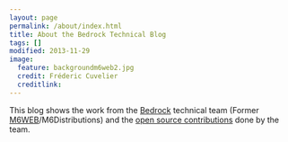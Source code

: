 ```yaml
---
layout: page
permalink: /about/index.html
title: About the Bedrock Technical Blog
tags: []
modified: 2013-11-29
image:
  feature: backgroundm6web2.jpg
  credit: Fréderic Cuvelier
  creditlink: 
---
```


This blog shows the work from the [Bedrock](https://bedrockstreaming.com/) technical team (Former [M6WEB](http://www.groupem6.fr/le-groupe/activites/diversifications/m6-web.html)/M6Distributions) and the [open source contributions](http://tech.m6web.fr/oss/) done by the team.
